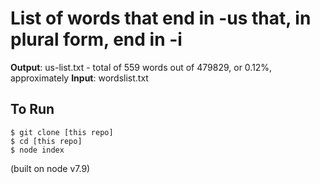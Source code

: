 # List of words that end in -us that, in plural form, end in -i

**Output**: us-list.txt - total of 559 words out of 479829, or 0.12%, approximately
**Input**: wordslist.txt

## To Run

```
$ git clone [this repo]
$ cd [this repo]
$ node index
```

(built on node v7.9)


